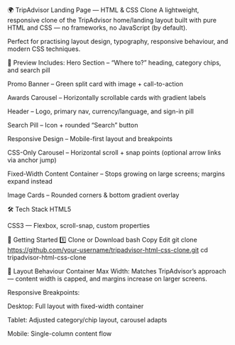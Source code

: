 🌍 TripAdvisor Landing Page — HTML & CSS Clone
A lightweight, responsive clone of the TripAdvisor home/landing layout built with pure HTML and CSS — no frameworks, no JavaScript (by default).

Perfect for practising layout design, typography, responsive behaviour, and modern CSS techniques.

📸 Preview
Includes:
Hero Section – “Where to?” heading, category chips, and search pill

Promo Banner – Green split card with image + call-to-action

Awards Carousel – Horizontally scrollable cards with gradient labels

Header – Logo, primary nav, currency/language, and sign-in pill

Search Pill – Icon + rounded “Search” button

Responsive Design – Mobile-first layout and breakpoints

CSS-Only Carousel – Horizontal scroll + snap points (optional arrow links via anchor jump)

Fixed-Width Content Container – Stops growing on large screens; margins expand instead

Image Cards – Rounded corners & bottom gradient overlay

🛠 Tech Stack
HTML5

CSS3 — Flexbox, scroll-snap, custom properties

🚀 Getting Started
1️⃣ Clone or Download
bash
Copy
Edit
git clone https://github.com/your-username/tripadvisor-html-css-clone.git
cd tripadvisor-html-css-clone

📐 Layout Behaviour
Container Max Width: Matches TripAdvisor’s approach — content width is capped, and margins increase on larger screens.

Responsive Breakpoints:

Desktop: Full layout with fixed-width container

Tablet: Adjusted category/chip layout, carousel adapts

Mobile: Single-column content flow
